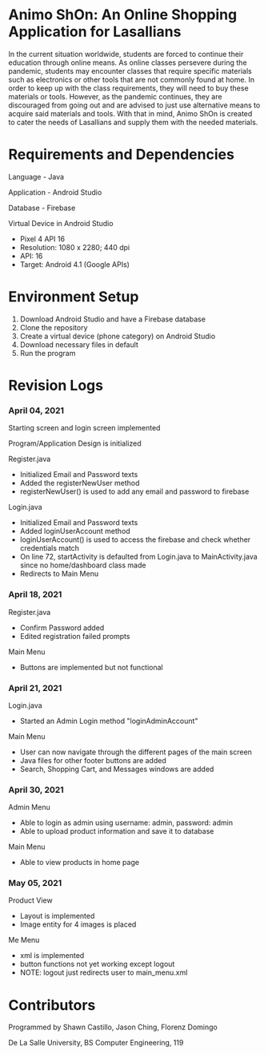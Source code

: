 # Animo ShOn: An Online Shopping Application for Lasallians
In the current situation worldwide, students are forced to continue their education through online means. As online classes persevere during the pandemic, students may encounter  classes that require specific materials such as electronics or other tools that are not commonly found at home. In order to keep up with the class requirements, they will need to buy these materials or tools. However, as the pandemic continues, they are discouraged from going out and are advised to just use alternative means to acquire said materials and tools. With that in mind, Animo ShOn is created to cater the needs of Lasallians and supply them with the needed materials.

# Requirements and Dependencies
Language - Java

Application - Android Studio

Database - Firebase

Virtual Device in Android Studio
- Pixel 4 API 16 
- Resolution: 1080 x 2280; 440 dpi
- API: 16
- Target: Android 4.1 (Google APIs)

# Environment Setup
1. Download Android Studio and have a Firebase database
2. Clone the repository
3. Create a virtual device (phone category) on Android Studio
5. Download necessary files in default
6. Run the program

# Revision Logs
### April 04, 2021 
Starting screen and login screen implemented 

Program/Application Design is initialized

Register.java
- Initialized Email and Password texts
- Added the registerNewUser method
- registerNewUser() is used to add any email and password to firebase

Login.java
- Initialized Email and Password texts
- Added loginUserAccount method
- loginUserAccount() is used to access the firebase and check whether credentials match
- On line 72, startActivity is defaulted from Login.java to MainActivity.java since no home/dashboard class made
- Redirects to Main Menu

### April 18, 2021
Register.java
- Confirm Password added
- Edited registration failed prompts

Main Menu
- Buttons are implemented but not functional

### April 21, 2021
Login.java
- Started an Admin Login method "loginAdminAccount"

Main Menu
- User can now navigate through the different pages of the main screen
- Java files for other footer buttons are added
- Search, Shopping Cart, and Messages windows are added

### April 30, 2021
Admin Menu
- Able to login as admin using username: admin, password: admin
- Able to upload product information and save it to database

Main Menu
- Able to view products in home page

### May 05, 2021
Product View
- Layout is implemented
- Image entity for 4 images is placed

Me Menu
- xml is implemented
- button functions not yet working except logout
- NOTE: logout just redirects user to main_menu.xml

# Contributors
Programmed by Shawn Castillo, Jason Ching, Florenz Domingo

De La Salle University, BS Computer Engineering, 119
